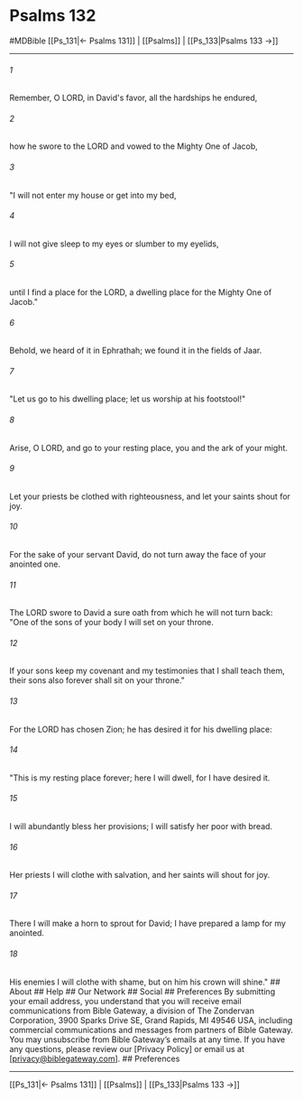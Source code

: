 # Psalms 132
#MDBible
[[Ps_131|← Psalms 131]] | [[Psalms]] | [[Ps_133|Psalms 133 →]]

***




###### 1 

Remember, O LORD, in David's favor, all the hardships he endured, 



###### 2 

how he swore to the LORD and vowed to the Mighty One of Jacob, 



###### 3 

"I will not enter my house or get into my bed, 



###### 4 

I will not give sleep to my eyes or slumber to my eyelids, 



###### 5 

until I find a place for the LORD, a dwelling place for the Mighty One of Jacob." 



###### 6 

Behold, we heard of it in Ephrathah; we found it in the fields of Jaar. 



###### 7 

"Let us go to his dwelling place; let us worship at his footstool!" 



###### 8 

Arise, O LORD, and go to your resting place, you and the ark of your might. 



###### 9 

Let your priests be clothed with righteousness, and let your saints shout for joy. 



###### 10 

For the sake of your servant David, do not turn away the face of your anointed one. 



###### 11 

The LORD swore to David a sure oath from which he will not turn back: "One of the sons of your body I will set on your throne. 



###### 12 

If your sons keep my covenant and my testimonies that I shall teach them, their sons also forever shall sit on your throne." 



###### 13 

For the LORD has chosen Zion; he has desired it for his dwelling place: 



###### 14 

"This is my resting place forever; here I will dwell, for I have desired it. 



###### 15 

I will abundantly bless her provisions; I will satisfy her poor with bread. 



###### 16 

Her priests I will clothe with salvation, and her saints will shout for joy. 



###### 17 

There I will make a horn to sprout for David; I have prepared a lamp for my anointed. 



###### 18 

His enemies I will clothe with shame, but on him his crown will shine." ## About ## Help ## Our Network ## Social ## Preferences By submitting your email address, you understand that you will receive email communications from Bible Gateway, a division of The Zondervan Corporation, 3900 Sparks Drive SE, Grand Rapids, MI 49546 USA, including commercial communications and messages from partners of Bible Gateway. You may unsubscribe from Bible Gateway&rsquo;s emails at any time. If you have any questions, please review our [Privacy Policy] or email us at [privacy@biblegateway.com]. ## Preferences

***

[[Ps_131|← Psalms 131]] | [[Psalms]] | [[Ps_133|Psalms 133 →]]
